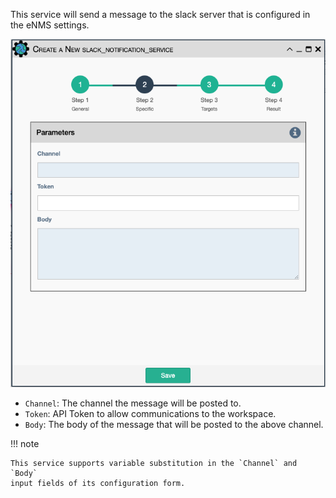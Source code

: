 This service will send a message to the slack server that is configured
in the eNMS settings.

![Slack Notification Service](../../_static/automation/service_types/slack_notification.png)

- `Channel`: The channel the message will be posted to.
- `Token`: API Token to allow communications to the workspace.
- `Body`: The body of the message that will be posted to the above channel.

!!! note

    This service supports variable substitution in the `Channel` and `Body`
    input fields of its configuration form.
